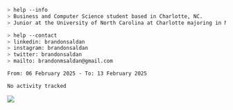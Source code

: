 ````bash
> help --info
> Business and Computer Science student based in Charlotte, NC.
> Junior at the University of North Carolina at Charlotte majoring in Management Information Systems.
````

````bash
> help --contact
> linkedin: brandonsaldan
> instagram: brandonsaldan
> twitter: brandonsaldan
> mailto: brandonmsaldan@gmail.com
````

<!--START_SECTION:waka-->

```txt
From: 06 February 2025 - To: 13 February 2025

No activity tracked
```

<!--END_SECTION:waka-->

![](https://komarev.com/ghpvc/?username=brandonsaldan&color=6A8AFF)

